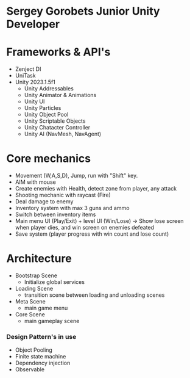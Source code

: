 # Sergey Gorobets Junior Unity Developer
# Frameworks & API's
- Zenject DI
- UniTask
- Unity 2023.1.5f1
  - Unity Addressables
  - Unity Animator & Animations
  - Unity UI
  - Unity Particles
  - Unity Object Pool
  - Unity Scriptable Objects
  - Unity Chatacter Controller
  - Unity AI (NavMesh, NavAgent)

# Core mechanics
- Movement (W,A,S,D), Jump, run with "Shift" key.
- AIM with mouse
- Create enemies with Health, detect zone from player, any attack
- Shooting mechanic with raycast (Fire)
- Deal damage to enemy
- Inventory system with max 3 guns and ammo
- Switch between inventory items
- Main menu UI (Play/Exit) + level UI (Win/Lose) -> Show lose screen when player dies, and win screen on enemies defeated
- Save system (player progress with win count and lose count)
  
# Architecture
- Bootstrap Scene
  - Initialize global services
- Loading Scene
  - transition scene between loading and unloading scenes
- Meta Scene
  - main game menu
- Core Scene
  - main gameplay scene
### Design Pattern's in use
- Object Pooling
- Finite state machine
- Dependency injection
- Observable
    

